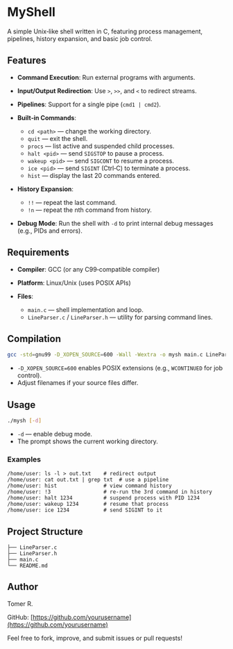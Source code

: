 # MyShell

A simple Unix‑like shell written in C, featuring process management, pipelines, history expansion, and basic job control.

## Features

* **Command Execution**: Run external programs with arguments.
* **Input/Output Redirection**: Use `>`, `>>`, and `<` to redirect streams.
* **Pipelines**: Support for a single pipe (`cmd1 | cmd2`).
* **Built‑in Commands**:

  * `cd <path>` — change the working directory.
  * `quit` — exit the shell.
  * `procs` — list active and suspended child processes.
  * `halt <pid>` — send `SIGSTOP` to pause a process.
  * `wakeup <pid>` — send `SIGCONT` to resume a process.
  * `ice <pid>` — send `SIGINT` (Ctrl‑C) to terminate a process.
  * `hist` — display the last 20 commands entered.
* **History Expansion**:

  * `!!` — repeat the last command.
  * `!n` — repeat the nth command from history.
* **Debug Mode**: Run the shell with `-d` to print internal debug messages (e.g., PIDs and errors).

## Requirements

* **Compiler**: GCC (or any C99‑compatible compiler)
* **Platform**: Linux/Unix (uses POSIX APIs)
* **Files**:

  * `main.c` — shell implementation and loop.
  * `LineParser.c` / `LineParser.h` — utility for parsing command lines.

## Compilation

```bash
gcc -std=gnu99 -D_XOPEN_SOURCE=600 -Wall -Wextra -o mysh main.c LineParser.c
```

* `-D_XOPEN_SOURCE=600` enables POSIX extensions (e.g., `WCONTINUED` for job control).
* Adjust filenames if your source files differ.

## Usage

```bash
./mysh [-d]
```

* `-d` — enable debug mode.
* The prompt shows the current working directory.

### Examples

```shell
/home/user: ls -l > out.txt    # redirect output
/home/user: cat out.txt | grep txt  # use a pipeline
/home/user: hist               # view command history
/home/user: !3                 # re‑run the 3rd command in history
/home/user: halt 1234          # suspend process with PID 1234
/home/user: wakeup 1234        # resume that process
/home/user: ice 1234           # send SIGINT to it
```

## Project Structure

```
├── LineParser.c
├── LineParser.h
├── main.c
└── README.md
```

## Author

Tomer R.

GitHub: [https://github.com/yourusername](https://github.com/yourusername)

Feel free to fork, improve, and submit issues or pull requests!
